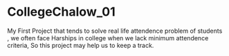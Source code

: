 # CollegeChalow_01
My First Project that tends to solve real life attendence problem of students , we often face Harships in college when we lack minimum attendence criteria, So this project may help us to keep a track.
